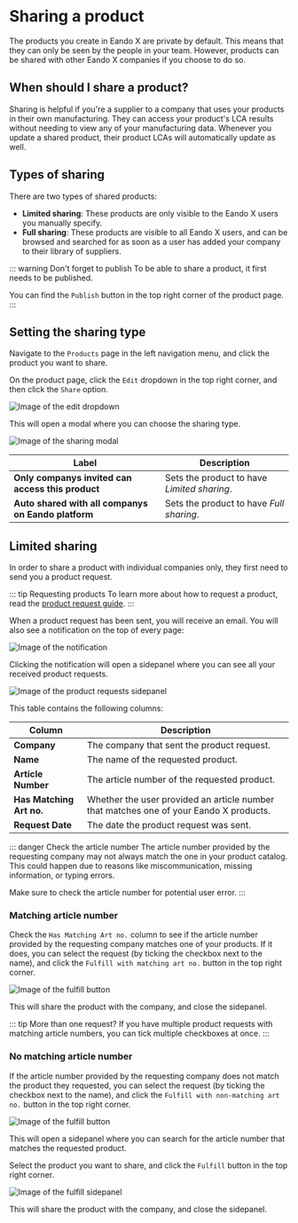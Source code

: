 # Sharing a product

The products you create in Eando X are private by default. This means that they can only be seen by the people in your team. However, products can be shared with other Eando X companies if you choose to do so.

## When should I share a product?

Sharing is helpful if you're a supplier to a company that uses your products in their own manufacturing. They can access your product's LCA results without needing to view any of your manufacturing data. Whenever you update a shared product, their product LCAs will automatically update as well.

## Types of sharing

There are two types of shared products:

- **Limited sharing**: These products are only visible to the Eando X users you manually specify.
- **Full sharing**: These products are visible to all Eando X users, and can be browsed and searched for as soon as a user has added your company to their library of suppliers.

::: warning Don't forget to publish
To be able to share a product, it first needs to be published.

You can find the `Publish` button in the top right corner of the product page.
:::

## Setting the sharing type

Navigate to the `Products` page in the left navigation menu, and click the product you want to share.

On the product page, click the `Edit` dropdown in the top right corner, and then click the `Share` option.

![Image of the edit dropdown](/images/product/share-dropdown.jpg)

This will open a modal where you can choose the sharing type.

![Image of the sharing modal](/images/product/share-modal.jpg)

| Label | Description |
| ----- | ----------- |
| **Only companys invited can access this product** | Sets the product to have _Limited sharing_. |
| **Auto shared with all companys on Eando platform** | Sets the product to have _Full sharing_. |

## Limited sharing

In order to share a product with individual companies only, they first need to send you a product request.

::: tip Requesting products
To learn more about how to request a product, read the [product request guide](/documentation/supplier/creating-a-product-request).
:::

When a product request has been sent, you will receive an email. You will also see a notification on the top of every page:

![Image of the notification](/images/product/request-button.jpg)

Clicking the notification will open a sidepanel where you can see all your received product requests.

![Image of the product requests sidepanel](/images/product/manage-requests-modal.jpg)

This table contains the following columns:

| Column | Description |
| ------ | ----------- |
| **Company** | The company that sent the product request. |
| **Name** | The name of the requested product. |
| **Article Number** | The article number of the requested product. |
| **Has Matching Art no.** | Whether the user provided an article number that matches one of your Eando X products. |
| **Request Date** | The date the product request was sent. |

::: danger Check the article number
The article number provided by the requesting company may not always match the one in your product catalog. This could happen due to reasons like miscommunication, missing information, or typing errors.

Make sure to check the article number for potential user error.
:::

### Matching article number

Check the `Has Matching Art no.` column to see if the article number provided by the requesting company matches one of your products. If it does, you can select the request (by ticking the checkbox next to the name), and click the `Fulfill with matching art no.` button in the top right corner.

![Image of the fulfill button](/images/product/fulfill-matching-artno.jpg)

This will share the product with the company, and close the sidepanel.

::: tip More than one request?
If you have multiple product requests with matching article numbers, you can tick multiple checkboxes at once.
:::

### No matching article number

If the article number provided by the requesting company does not match the product they requested, you can select the request (by ticking the checkbox next to the name), and click the `Fulfill with non-matching art no.` button in the top right corner.

![Image of the fulfill button](/images/product/fulfill-non-matching-artno.jpg)

This will open a sidepanel where you can search for the article number that matches the requested product.

Select the product you want to share, and click the `Fulfill` button in the top right corner.

![Image of the fulfill sidepanel](/images/product/fulfill-searchpanel.jpg)

This will share the product with the company, and close the sidepanel.


